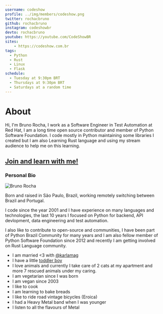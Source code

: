 ```yaml
---
username: codeshow
profile: ../img/members/codeshow.png
twitter: rochacbruno
github: rochacbruno
instagram: codeshowbr
devto: rochacbruno
youtube: https://youtube.com/CodeShowBR
sites: 
    - https://codeshow.com.br
tags:
  - Python
  - Rust
  - Linux
  - Flask
schedule:
  - Tuesday at 9:30pm BRT
  - Thursdays at 9:30pm BRT
  - Saturdays at a random time
---
```


# About

Hi, I'm Bruno Rocha, I work as a Software Engineer in Test Automation at Red Hat, I am a long time open source contributor and member of Python Software Foundation. I code mostly in Python maintaining some libraries I created but I am also Learning Rust language and using my stream audience to help me on this learning.

## [Join and learn with me!](https://twitch.tv/codeshow)

### Personal Bio
![Bruno Rocha](https://panels-images.twitch.tv/panel-474048953-image-fa393bb0-ea55-4fe9-baea-f61108b7fc8e)  

Born and raised in São Paulo, Brazil, working remotely switching between Brazil and Portugal.

I code since the year 2001 and I have experience on many languages and technologies, the last 10 years I focused on Python for backend, API devlopment, data engineering and test automation.

I also like to contribute to open-source and communities, I have been part of Python Brazil Community for many years and I am also fellow member of Python Software Foundation since 2012 and recently I am getting involved on Rust Language community.

- I am married <3 with [@karlamag](https://twitch.tv/karlamag)
- I have a little [toddler boy](https://instagram.com/erikices)
- I love animals and currently I take care of 2 cats at my apartment and more 7 rescued animals under my caring.
- I am vegetarian since I was born
- I am vegan since 2003
- I like to cook
- I am learning to bake breads
- I like to ride road vintage bicycles (Eroica)
- I had a Heavy Metal band when I was younger
- I listen to all the flavours of Metal
